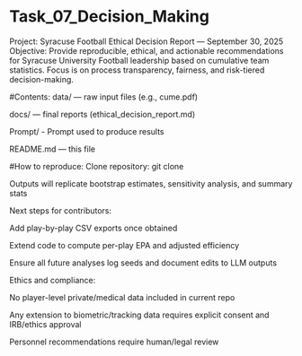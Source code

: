 # Task_07_Decision_Making

Project: Syracuse Football Ethical Decision Report — September 30, 2025
Objective: Provide reproducible, ethical, and actionable recommendations for Syracuse University Football leadership based on cumulative team statistics. Focus is on process transparency, fairness, and risk-tiered decision-making.

#Contents:
data/ — raw input files (e.g., cume.pdf)

docs/ — final reports (ethical_decision_report.md)

Prompt/ - Prompt used to produce results

README.md — this file


#How to reproduce:
Clone repository: git clone <repo-url>

Outputs will replicate bootstrap estimates, sensitivity analysis, and summary stats


Next steps for contributors:

Add play-by-play CSV exports once obtained

Extend code to compute per-play EPA and adjusted efficiency

Ensure all future analyses log seeds and document edits to LLM outputs


Ethics and compliance:

No player-level private/medical data included in current repo

Any extension to biometric/tracking data requires explicit consent and IRB/ethics approval

Personnel recommendations require human/legal review

